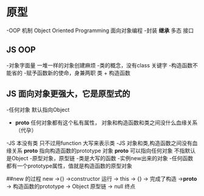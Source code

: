 # 原型
-OOP 机制 Object Oriented Programming 面向对象编程
-封装 **继承** 多态    接口


## JS OOP
-对象字面量 一堆一样的对象创建麻烦
-类的概念，没有class 关键字
-构造函数不能省的
-赋予函数新的使命，身兼两职
  类 + 构造函数

## JS 面向对象更强大，它是原型式的
-任何对象 默认指向Object  
- __proto__
    任何对象都有这个私有属性， 对象和构造函数和类之间没什么血缘关系（代孕）

-JS 本没有类
    只不过用function 大写来表示类
-JS 对象和类,构造函数之间没有血缘关系
    __proto__ 指向构造函数的prototype 对象
    __proto__ 可以指向任何对象
    不指默认是Object
-原型对象，原型链
-类是大写的函数
-实例new出来的对象
-任何函数都有一个prototype属性，值就是构造函数的原型对象

##new 的过程
new ->{} ->constructor 运行 -> this -> {} -> 完成了构造
->__proto__  -> 构造函数的prototype -> Object  原型链 -> null 终点